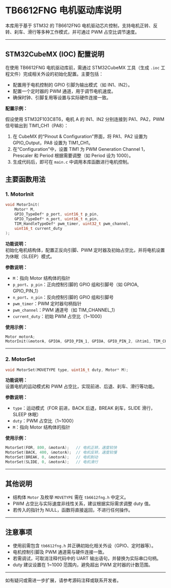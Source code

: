 # TB6612FNG 电机驱动库说明

本库用于基于 STM32 的 TB6612FNG 电机驱动芯片控制，支持电机正转、反转、刹车、滑行等多种工作模式，并可通过 PWM 占空比调节速度。

---
## STM32CubeMX (IOC) 配置说明

在使用 TB6612FNG 电机驱动库前，需通过 STM32CubeMX 工具（生成 `.ioc` 工程文件）完成相关外设的初始化配置。主要包括：

- 配置用于电机控制的 GPIO 引脚为输出模式（如 IN1、IN2）。
- 配置一个定时器的 PWM 通道，用于调节电机速度。
- 确保时钟、引脚复用等设置与实际硬件连接一致。

**配置示例：**

假设使用 STM32F103C8T6，电机 A 的 IN1、IN2 分别连接到 PA1、PA2，PWM 信号输出到 TIM1_CH1（PA8）：

1. 在 CubeMX 的“Pinout & Configuration”界面，将 PA1、PA2 设置为 GPIO_Output，PA8 设置为 TIM1_CH1。
2. 在“Configuration”中，设置 TIM1 为 PWM Generation Channel 1，Prescaler 和 Period 根据需要调整（如 Period 设为 1000）。
3. 生成代码后，即可在 `main.c` 中调用本库函数进行电机控制。

## 主要函数用法

### 1. MotorInit

```c
void MotorInit(
    Motor* M,
    GPIO_TypeDef* p_port, uint16_t p_pin,
    GPIO_TypeDef* n_port, uint16_t n_pin,
    TIM_HandleTypeDef* pwm_timer, uint32_t pwm_channel,
    uint16_t current_duty
);
```

**功能说明：**  
初始化电机结构体，配置正反向引脚、PWM 定时器及初始占空比，并将电机设置为休眠（SLEEP）模式。

**参数说明：**
- `M`：指向 Motor 结构体的指针
- `p_port`、`p_pin`：正向控制引脚的 GPIO 组和引脚号（如 GPIOA, GPIO_PIN_1）
- `n_port`、`n_pin`：反向控制引脚的 GPIO 组和引脚号
- `pwm_timer`：PWM 定时器句柄指针
- `pwm_channel`：PWM 通道号（如 TIM_CHANNEL_1）
- `current_duty`：初始 PWM 占空比（1~1000）

**使用示例：**
```c
Motor motorA;
MotorInit(&motorA, GPIOA, GPIO_PIN_1, GPIOA, GPIO_PIN_2, &htim1, TIM_CHANNEL_1, 500);
```

---

### 2. MotorSet

```c
void MotorSet(MOVETYPE type, uint16_t duty, Motor* M);
```

**功能说明：**  
设置电机的运动模式和 PWM 占空比，实现前进、后退、刹车、滑行等功能。

**参数说明：**
- `type`：运动模式（FOR 前进，BACK 后退，BREAK 刹车，SLIDE 滑行，SLEEP 休眠）
- `duty`：PWM 占空比（1~1000）
- `M`：指向 Motor 结构体的指针

**使用示例：**
```c
MotorSet(FOR, 800, &motorA);   // 电机正转，速度较快
MotorSet(BACK, 400, &motorA);  // 电机反转，速度较慢
MotorSet(BREAK, 0, &motorA);   // 电机制动
MotorSet(SLIDE, 0, &motorA);   // 电机滑行
```

---

## 其他说明

- 结构体 `Motor` 及枚举 `MOVETYPE` 需在 `tb6612fng.h` 中定义。
- PWM 占空比与实际速度非线性关系，建议根据实际需求调整 duty 值。
- 若传入的指针为 NULL，函数将直接返回，不进行任何操作。

---

## 注意事项

- 使用前需包含 `tb6612fng.h` 并正确初始化相关外设（GPIO、定时器等）。
- 电机控制引脚及 PWM 通道需与硬件连接一致。
- 若需调试，可取消注释代码中的 UART 输出语句，并替换为实际串口句柄。
- duty 建议设置在 1~1000 范围内，避免超出 PWM 定时器的计数范围。

---

如有疑问或需进一步扩展，请参考源码注释或联系开发者。